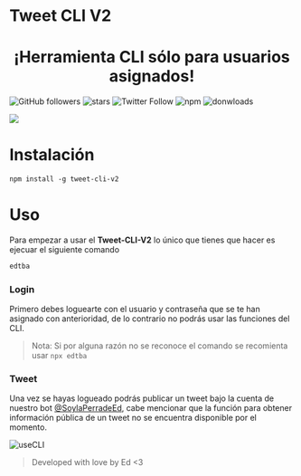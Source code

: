 # Tweet CLI V2
<h1 align="center">¡Herramienta CLI sólo para usuarios asignados!</h1>

![GitHub followers](https://img.shields.io/github/followers/EDUJOS?logo=GitHub&style=social) ![stars](https://img.shields.io/github/stars/edujos/tweet-cli-v2?style=social) ![Twitter Follow](https://img.shields.io/twitter/follow/SoylaPerradeEd?label=Follow&style=social) ![npm](https://img.shields.io/npm/v/tweet-cli-v2) ![donwloads](https://img.shields.io/npm/dw/tweet-cli-v2?logo=npm)

<img align="center" src="https://media.discordapp.net/attachments/1083626901832204359/1083633491071221800/v1.gif"></img>

#  Instalación
<!-- ![login](https://media.discordapp.net/attachments/1083626901832204359/1083633491071221800/v1.gif) -->
```
npm install -g tweet-cli-v2
```

# Uso
Para empezar a usar el **Tweet-CLI-V2** lo único que tienes que hacer es ejecuar el siguiente comando
```bash
edtba
```

### Login
Primero debes loguearte con el usuario y contraseña que se te han asignado con anterioridad, de lo contrario no podrás usar las funciones del CLI.
> Nota: Si por alguna razón no se reconoce el comando se recomienta usar `npx edtba`


### Tweet
Una vez se hayas logueado podrás publicar un tweet bajo la cuenta de nuestro bot [@SoylaPerradeEd](https://twitter.com/SoylaPerradeEd), cabe mencionar que la función para obtener información pública de un tweet no se encuentra disponible por el momento.

![useCLI](https://media.discordapp.net/attachments/1083626901832204359/1083635665415192586/v2.gif)

>Developed with love by Ed <3